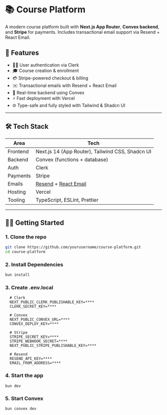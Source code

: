 # 📚 Course Platform

A modern course platform built with **Next.js App Router**, **Convex backend**, and **Stripe** for payments. Includes transactional email support via Resend + React Email.

## 🚀 Features

- 🧑‍🏫 User authentication via Clerk
- 🎓 Course creation & enrollment
- 💳 Stripe-powered checkout & billing
- ✉️ Transactional emails with Resend + React Email
- 🧠 Real-time backend using Convex
- ⚡ Fast deployment with Vercel
- 🌐 Type-safe and fully styled with Tailwind & Shadcn UI

---

## 🛠️ Tech Stack

| Area        | Tech                                                                 |
|-------------|----------------------------------------------------------------------|
| Frontend    | Next.js 14 (App Router), Tailwind CSS, Shadcn UI                     |
| Backend     | Convex (functions + database)                                        |
| Auth        | Clerk                                                                |
| Payments    | Stripe                                                               |
| Emails      | [Resend](https://resend.com) + [React Email](https://react.email)    |
| Hosting     | Vercel                                                               |
| Tooling     | TypeScript, ESLint, Prettier                                         |

---

## 🧑‍💻 Getting Started

### 1. Clone the repo
```bash
git clone https://github.com/yourusername/course-platform.git
cd course-platform
```
### 2. Install Dependencies
```bash
bun install
```

### 3. Create .env.local
```env
  # Clerk
  NEXT_PUBLIC_CLERK_PUBLISHABLE_KEY=****
  CLERK_SECRET_KEY=****
  
  # Convex
  NEXT_PUBLIC_CONVEX_URL=****
  CONVEX_DEPLOY_KEY=****
  
  # Stripe
  STRIPE_SECRET_KEY=****
  STRIPE_WEBHOOK_SECRET=****
  NEXT_PUBLIC_STRIPE_PUBLISHABLE_KEY=****
  
  # Resend
  RESEND_API_KEY=****
  EMAIL_FROM_ADDRESS=****
```

### 4. Start the app
```
bun dev
```

### 5. Start Convex
```
bun convex dev
```
